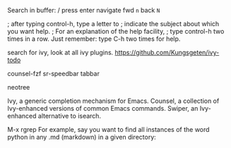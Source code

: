 
Search in buffer:
/<search-term>  press enter
navigate fwd `n` back `N`



; after typing control-h, type a letter to
; indicate the subject about which you want help.
; For an explanation of the help facility,
; type control-h two times in a row.
Just remember: type C-h two times for help.



search for ivy, look at all ivy plugins.
https://github.com/Kungsgeten/ivy-todo

counsel-fzf
sr-speedbar
tabbar

neotree



Ivy, a generic completion mechanism for Emacs.
Counsel, a collection of Ivy-enhanced versions of common Emacs commands.
Swiper, an Ivy-enhanced alternative to isearch.




M-x rgrep For example, say you want to find all instances of the word python in any .md (markdown) in a given directory:


